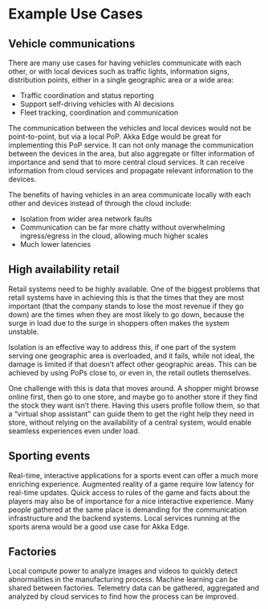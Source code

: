 # Example Use Cases

## Vehicle communications

There are many use cases for having vehicles communicate with each other, or with local devices such
as traffic lights, information signs, distribution points, either in a single geographic area or a wide area:

* Traffic coordination and status reporting
* Support self-driving vehicles with AI decisions
* Fleet tracking, coordination and communication

The communication between the vehicles and local devices would not be point-to-point, but via a local PoP. Akka Edge
would be great for implementing this PoP service. It can not only manage the communication between the devices in the
area, but also aggregate or filter information of importance and send that to more central cloud services. It can
receive information from cloud services and propagate relevant information to the devices.

The benefits of having vehicles in an area communicate locally with each other and devices instead of through the cloud include:

* Isolation from wider area network faults
* Communication can be far more chatty without overwhelming ingress/egress in the cloud, allowing much higher scales
* Much lower latencies

## High availability retail

Retail systems need to be highly available. One of the biggest problems that retail systems have in achieving this is
that the times that they are most important (that the company stands to lose the most revenue if they go down) are the
times when they are most likely to go down, because the surge in load due to the surge in shoppers often makes the
system unstable.

Isolation is an effective way to address this, if one part of the system serving one geographic area is overloaded,
and it fails, while not ideal, the damage is limited if that doesn’t affect other geographic areas. This can be
achieved by using PoPs close to, or even in, the retail outlets themselves.

One challenge with this is data that moves around. A shopper might browse online first, then go to one store, and
maybe go to another store if they find the stock they want isn’t there. Having this users profile follow them,
so that a “virtual shop assistant” can guide them to get the right help they need in store, without relying
on the availability of a central system, would enable seamless experiences even under load.

## Sporting events

Real-time, interactive applications for a sports event can offer a much more enriching experience. Augmented reality
of a game require low latency for real-time updates. Quick access to rules of the game and facts about the players 
may also be of importance for a nice interactive experience. Many people gathered at the same place is demanding
for the communication infrastructure and the backend systems. Local services running at the sports arena would
be a good use case for Akka Edge.

## Factories

Local compute power to analyze images and videos to quickly detect abnormalities in the manufacturing process. Machine
learning can be shared between factories. Telemetry data can be gathered, aggregated and analyzed by cloud services
to find how the process can be improved.


